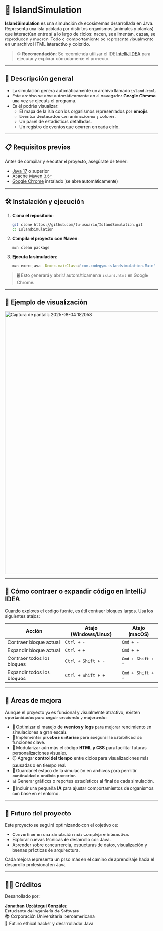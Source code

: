 
# 🌴 IslandSimulation

**IslandSimulation** es una simulación de ecosistemas desarrollada en Java. Representa una isla poblada por distintos organismos (animales y plantas) que interactúan entre sí a lo largo de ciclos: nacen, se alimentan, cazan, se reproducen y mueren. Todo el comportamiento se representa visualmente en un archivo HTML interactivo y colorido.

> ⚙️ **Recomendación**: Se recomienda utilizar el IDE [IntelliJ IDEA](https://www.jetbrains.com/idea/) para ejecutar y explorar cómodamente el proyecto.

---

## 📂 Descripción general

- La simulación genera automáticamente un archivo llamado `island.html`.
- Este archivo se abre automáticamente en el navegador **Google Chrome** una vez se ejecuta el programa.
- En él podrás visualizar:
  - El mapa de la isla con los organismos representados por **emojis**.
  - Eventos destacados con animaciones y colores.
  - Un panel de estadísticas detalladas.
  - Un registro de eventos que ocurren en cada ciclo.

---

## 📋 Requisitos previos

Antes de compilar y ejecutar el proyecto, asegúrate de tener:

- [Java 17](https://www.oracle.com/java/technologies/javase/jdk17-archive-downloads.html) o superior
- [Apache Maven 3.6+](https://maven.apache.org/)
- [Google Chrome](https://www.google.com/chrome/) instalado (se abre automáticamente)

---

## 🛠 Instalación y ejecución

1. **Clona el repositorio**:
   ```bash
   git clone https://github.com/tu-usuario/IslandSimulation.git
   cd IslandSimulation
   ```

2. **Compila el proyecto con Maven**:
   ```bash
   mvn clean package
   ```

3. **Ejecuta la simulación**:
   ```bash
   mvn exec:java -Dexec.mainClass="com.codegym.islandsimulation.Main"
   ```

> 🖥️ Esto generará y abrirá automáticamente `island.html` en Google Chrome.

---

## 📸 Ejemplo de visualización

<img width="1744" height="862" alt="Captura de pantalla 2025-08-04 182058" src="https://github.com/user-attachments/assets/9fbb093a-6831-4649-96cb-63294d3e3ced" />

---

## 🔽 Cómo contraer o expandir código en IntelliJ IDEA

Cuando explores el código fuente, es útil contraer bloques largos. Usa los siguientes atajos:

| Acción                  | Atajo (Windows/Linux) | Atajo (macOS)       |
|-------------------------|------------------------|----------------------|
| Contraer bloque actual  | `Ctrl + -`             | `Cmd + -`            |
| Expandir bloque actual  | `Ctrl + +`             | `Cmd + +`            |
| Contraer todos los bloques | `Ctrl + Shift + -`    | `Cmd + Shift + -`    |
| Expandir todos los bloques | `Ctrl + Shift + +`    | `Cmd + Shift + +`    |

---

## 🧪 Áreas de mejora

Aunque el proyecto ya es funcional y visualmente atractivo, existen oportunidades para seguir creciendo y mejorando:

- 🔁 Optimizar el manejo de **eventos y logs** para mejorar rendimiento en simulaciones a gran escala.
- 🧪 Implementar **pruebas unitarias** para asegurar la estabilidad de funciones clave.
- 🎨 Modularizar aún más el código **HTML y CSS** para facilitar futuras personalizaciones visuales.
- ⏱️ Agregar **control del tiempo** entre ciclos para visualizaciones más pausadas o en tiempo real.
- 💾 Guardar el estado de la simulación en archivos para permitir continuidad o análisis posterior.
- 📊 Generar gráficos o reportes estadísticos al final de cada simulación.
- 🧠 Incluir una pequeña **IA** para ajustar comportamientos de organismos con base en el entorno.

---

## 🚧 Futuro del proyecto

Este proyecto se seguirá optimizando con el objetivo de:

- Convertirse en una simulación más compleja e interactiva.
- Explorar nuevas técnicas de desarrollo con Java.
- Aprender sobre concurrencia, estructuras de datos, visualización y buenas prácticas de arquitectura.

Cada mejora representa un paso más en el camino de aprendizaje hacia el desarrollo profesional en Java.

---

## 👨‍💻 Créditos

Desarrollado por:

**Jonathan Uzcátegui González**  
Estudiante de Ingeniería de Software  
📚 Corporación Universitaria Iberoamericana  
🔐 Futuro ethical hacker y desarrollador Java
